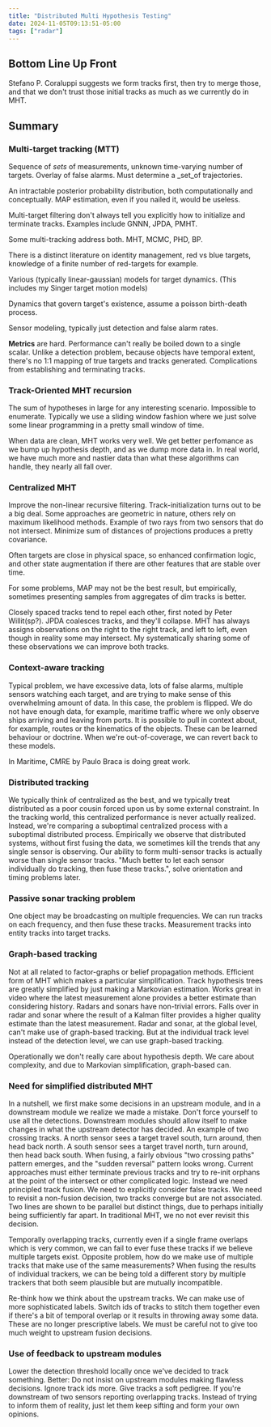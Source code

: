 ```yaml
---
title: "Distributed Multi Hypothesis Testing"
date: 2024-11-05T09:13:51-05:00
tags: ["radar"]
---
```


## Bottom Line Up Front

Stefano P. Coraluppi suggests we form tracks first, then try to merge those, and that we don't trust those initial tracks as much as we currently do in MHT.

## Summary

### Multi-target tracking (MTT)

Sequence of _sets_ of measurements, unknown time-varying number of targets.
Overlay of false alarms.
Must determine a _set_of trajectories.

An intractable posterior probability distribution, both computationally and conceptually.
MAP estimation, even if you nailed it, would be useless.

Multi-target filtering don't always tell you explicitly how to initialize and terminate tracks.
Examples include GNNN, JPDA, PMHT.

Some multi-tracking address both.
MHT, MCMC, PHD, BP.

There is a distinct literature on identity management, red vs blue targets, knowledge of a finite number of red-targets for example.

Various (typically linear-gaussian) models for target dynamics. (This includes my Singer target motion models)

Dynamics that govern target's existence, assume a poisson birth-death process.

Sensor modeling, typically just detection and false alarm rates.

**Metrics** are hard.
Performance can't really be boiled down to a single scalar.
Unlike a detection problem, because objects have temporal extent, there's no 1:1 mapping of true targets and tracks generated.
Complications from establishing and terminating tracks.

### Track-Oriented MHT recursion

The sum of hypotheses in large for any interesting scenario.
Impossible to enumerate.
Typically we use a sliding window fashion where we just solve some linear programming in a pretty small window of time.

When data are clean, MHT works very well.
We get better perfomance as we bump up hypothesis depth, and as we dump more data in.
In real world, we have much more and nastier data than what these algorithms can handle, they nearly all fall over.

### Centralized MHT

Improve the non-linear recursive filtering.
Track-initialization turns out to be a big deal.
Some approaches are geometric in nature, others rely on maximum likelihood methods.
Example of two rays from two sensors that do not intersect.
Minimize sum of distances of projections produces a pretty covariance.

Often targets are close in physical space, so enhanced confirmation logic, and other state augmentation if there are other features that are stable over time.

For some problems, MAP may not be the best result, but empirically, sometimes presenting samples from aggregates of dim tracks is better.

Closely spaced tracks tend to repel each other, first noted by Peter Willit(sp?).
JPDA coalesces tracks, and they'll collapse.
MHT has always assigns observations on the right to the right track, and left to left, even though in reality some may intersect.
My systematically sharing some of these observations we can improve both tracks.

### Context-aware tracking

Typical problem, we have excessive data, lots of false alarms, multiple sensors watching each target, and are trying to make sense of this overwhelming amount of data.
In this case, the problem is flipped.
We do not have enough data, for example, maritime traffic where we only observe ships arriving and leaving from ports.
It is possible to pull in context about, for example, routes or the kinematics of the objects.
These can be learned behaviour or doctrine.
When we're out-of-coverage, we can revert back to these models.

In Maritime, CMRE by Paulo Braca is doing great work.

### Distributed tracking

We typically think of centralized as the best, and we typically treat distributed as a poor cousin forced upon us by some external constraint.
In the tracking world, this centralized performance is never actually realized.
Instead, we're comparing a suboptimal centralized process with a suboptimal distributed process.
Empirically we observe that distributed systems, without first fusing the data, we sometimes kill the trends that any single sensor is observing.
Our ability to form multi-sensor tracks is actually worse than single sensor tracks.
"Much better to let each sensor individually do tracking, then fuse these tracks.", solve orientation and timing problems later.

### Passive sonar tracking problem

One object may be broadcasting on multiple frequencies.
We can run tracks on each frequency, and then fuse these tracks.
Measurement tracks into entity tracks into target tracks.

### Graph-based tracking

Not at all related to factor-graphs or belief propagation methods.
Efficient form of MHT which makes a particular simplification.
Track hypothesis trees are greatly simplified by just making a Markovian estimation.
Works great in video where the latest measurement alone provides a better estimate than considering history.
Radars and sonars have non-trivial errors.
Falls over in radar and sonar where the result of a Kalman filter provides a higher quality estimate than the latest measurement.
Radar and sonar, at the global level, can't make use of graph-based tracking.
But at the individual track level instead of the detection level, we can use graph-based tracking.

Operationally we don't really care about hypothesis depth.
We care about complexity, and due to Markovian simplification, graph-based can.

### Need for simplified distributed MHT

In a nutshell, we first make some decisions in an upstream module, and in a downstream module we realize we made a mistake.
Don't force yourself to use all the detections.
Downstream modules should allow itself to make changes in what the upstream detector has decided.
An example of two crossing tracks.
A north sensor sees a target travel south, turn around, then head back north.
A south sensor sees a target travel north, turn around, then head back south.
When fusing, a fairly obvious "two crossing paths" pattern emerges, and the "sudden reversal" pattern looks wrong.
Current approaches must either terminate previous tracks and try to re-init orphans at the point of the intersect or other complicated logic.
Instead we need principled track fusion.
We need to explicitly consider false tracks.
We need to revisit a non-fusion decision, two tracks converge but are not associated.
Two lines are shown to be parallel but distinct things, due to perhaps initially being sufficiently far apart.
In traditional MHT, we no not ever revisit this decision.

Temporally overlapping tracks, currently even if a single frame overlaps which is very common, we can fail to ever fuse these tracks if we believe multiple targets exist.
Opposite problem, how do we make use of multiple tracks that make use of the same measurements?
When fusing the results of individual trackers, we can be being told a different story by multiple trackers that both seem plausible but are mutually incompatible.

Re-think how we think about the upstream tracks.
We can make use of more sophisticated labels.
Switch ids of tracks to stitch them together even if there's a bit of temporal overlap or it results in throwing away some data.
These are no longer prescriptive labels.
We must be careful not to give too much weight to upstream fusion decisions.

### Use of feedback to upstream modules

Lower the detection threshold locally once we've decided to track something.
Better: Do not insist on upstream modules making flawless decisions.
Ignore track ids more.
Give tracks a soft pedigree.
If you're downstream of two sensors reporting overlapping tracks.
Instead of trying to inform them of reality, just let them keep sifting and form your own opinions.
